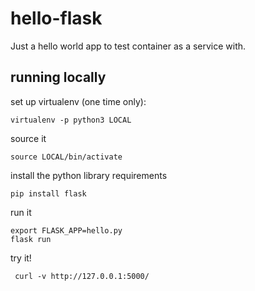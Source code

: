 # hello-flask
Just a hello world app to test container as a service with.

## running locally

set up virtualenv (one time only):

`virtualenv -p python3 LOCAL`

source it

`source LOCAL/bin/activate`

install the python library requirements

`pip install flask`

run it

    export FLASK_APP=hello.py
    flask run

try it!

     curl -v http://127.0.0.1:5000/